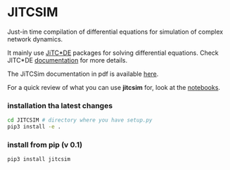 # JITCSIM

Just-in time compilation of differential equations for simulation of complex network dynamics.

It mainly use [JiTC*DE](https://github.com/neurophysik/jitcode) packages for solving differential equations.
Check JITC*DE [documentation](https://jitcode.readthedocs.io/en/latest/) for more details.


The JiTCSim documentation in pdf is available [here](https://github.com/Ziaeemehr/JITCSIM/raw/master/docs/jitcsim.pdf).

For a quick review of what you can use **jitcsim** for, look at the [notebooks](https://github.com/Ziaeemehr/JITCSIM/tree/master/jitcsim/examples/notebooks).


### installation tha latest changes

```sh
cd JITCSIM # directory where you have setup.py
pip3 install -e .
```

### install from pip (v 0.1)
```sh
pip3 install jitcsim
```

